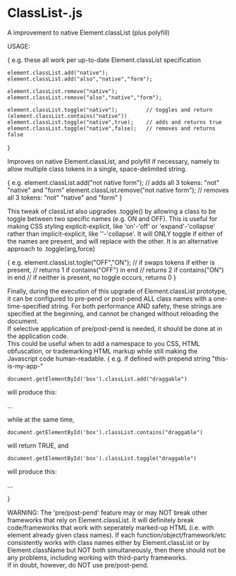 # ClassList-.js
A improvement to native Element.classList (plus polyfill)


USAGE:

{ e.g. these all work per up-to-date Element.classList specification

	element.classList.add("native");
	element.classList.add("also","native","form");

	element.classList.remove("native");
	element.classList.remove("also","native","form");

	element.classList.toggle("native");			// toggles and return (element.classList.contains("native"))
	element.classList.toggle("native",true);	// adds and returns true
	element.classList.toggle("native",false);	// removes and returns false
}


Improves on native Element.classList, and polyfill if necessary, namely to allow 
multiple class tokens in a single, space-delimited string.

{ e.g.
	element.classList.add("not native form");		// adds all 3 tokens: "not" "native" and "form"
	element.classList.remove("not native form");	// removes all 3 tokens: "not" "native" and "form"
}

This tweak of classList also upgrades .toggle() by allowing a class to be toggle
between two specific names (e.g. ON and OFF). This is useful for making CSS styling
explicit-explicit, like 'on'-'off' or 'expand'-'collapse' rather than implicit-explicit, like
''-'collapse'.  It will ONLY toggle if either of the names are present, and will replace with 
the other.  It is an alternative approach to .toggle(arg,force)

{ e.g. 
	element.classList.togle("OFF","ON");	// if swaps tokens if either is present, 
											//	 returns 1 if contains("OFF") in end
											//	 returns 2 if contains("ON") in end
											// if neither is present, no toggle occurs, returns 0
}

Finally, during the execution of this upgrade of Element.classList prototype, it can be configured to 
pre-pend or post-pend ALL class names with a one-time-specified string.  For both performance AND
safety, these strings are specified at the beginning, and cannot be changed without reloading the document.  
If selective application of pre/post-pend is needed, it should be done at in the application code.  
This could be useful when to add a namespace to you CSS, HTML obfuscation, or trademarking HTML 
markup while still making the Javascript code human-readable.
{ e.g.  if defined with prepend string "this-is-my-app-"

	document.getElementById('box').classList.add("draggable")

will produce this:
	<div id="box" class="this-is-my-app-draggable">...<div>

while at the same time,

	document.getElementById('box').classList.contains("draggable")  

will return TRUE, and

	document.getElementById('box').classList.toggle("draggable")

will produce this:
	<div id="box" class="">...<div>

}

WARNING:  The 'pre/post-pend' feature may or may NOT break other frameworks that rely on 
Element.classList.  It will definitely break code/frameworks that work with seperately marked-up HTML 
(i.e. with element already given class names).  If each function/object/framework/etc consistently 
works with class names either by Element.classList or by Element.className but NOT both simultaneously, 
then there should not be any problems, including working with third-party frameworks.  
If in doubt, however, do NOT use pre/post-pend.


